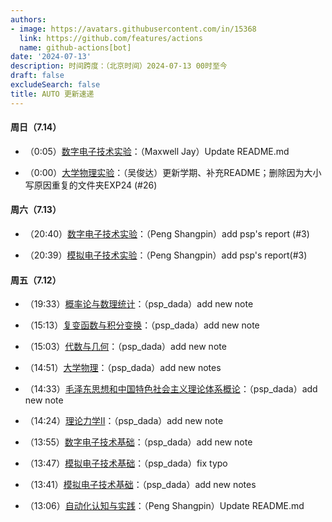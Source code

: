```yaml
---
authors:
- image: https://avatars.githubusercontent.com/in/15368
  link: https://github.com/features/actions
  name: github-actions[bot]
date: '2024-07-13'
description: 时间跨度：（北京时间）2024-07-13 00时至今
draft: false
excludeSearch: false
title: AUTO 更新速递
---
```


#### 周日（7.14）

- （0:05）[数字电子技术实验](https://github.com/HITSZ-OpenAuto/EE1010)：（Maxwell Jay）Update README.md

- （0:00）[大学物理实验](https://github.com/HITSZ-OpenAuto/PHYS1002)：（吴俊达）更新学期、补充README；删除因为大小写原因重复的文件夹EXP24 (#26)

#### 周六（7.13）

- （20:40）[数字电子技术实验](https://github.com/HITSZ-OpenAuto/EE1010)：（Peng Shangpin）add psp's report (#3)

- （20:39）[模拟电子技术实验](https://github.com/HITSZ-OpenAuto/EE1008)：（Peng Shangpin）add psp's report(#3)

#### 周五（7.12）

- （19:33）[概率论与数理统计](https://github.com/HITSZ-OpenAuto/MATH1004)：（psp_dada）add new note

- （15:13）[复变函数与积分变换](https://github.com/HITSZ-OpenAuto/MATH1005)：（psp_dada）add new note

- （15:03）[代数与几何](https://github.com/HITSZ-OpenAuto/MATH1002)：（psp_dada）add new note

- （14:51）[大学物理](https://github.com/HITSZ-OpenAuto/PHYS1001A)：（psp_dada）add new notes

- （14:33）[毛泽东思想和中国特色社会主义理论体系概论](https://github.com/HITSZ-OpenAuto/GEIP1018)：（psp_dada）add new note

- （14:24）[理论力学Ⅱ](https://github.com/HITSZ-OpenAuto/EMEC1002)：（psp_dada）add new note

- （13:55）[数字电子技术基础](https://github.com/HITSZ-OpenAuto/EE1009)：（psp_dada）add new note

- （13:47）[模拟电子技术基础](https://github.com/HITSZ-OpenAuto/EE1007)：（psp_dada）fix typo

- （13:41）[模拟电子技术基础](https://github.com/HITSZ-OpenAuto/EE1007)：（psp_dada）add new notes

- （13:06）[自动化认知与实践](https://github.com/HITSZ-OpenAuto/AUTO1001)：（Peng Shangpin）Update README.md

